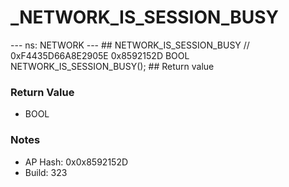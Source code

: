 # _NETWORK_IS_SESSION_BUSY

--- ns: NETWORK --- ## NETWORK_IS_SESSION_BUSY  // 0xF4435D66A8E2905E 0x8592152D BOOL NETWORK_IS_SESSION_BUSY();   ## Return value

### Return Value
* BOOL

### Notes
* AP Hash: 0x0x8592152D
* Build: 323

